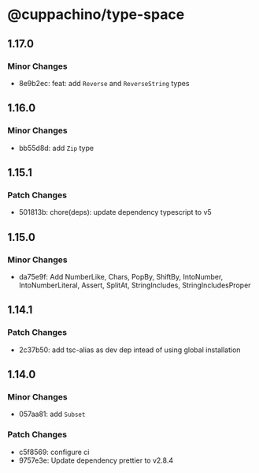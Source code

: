 # @cuppachino/type-space

## 1.17.0

### Minor Changes

- 8e9b2ec: feat: add `Reverse` and `ReverseString` types

## 1.16.0

### Minor Changes

- bb55d8d: add `Zip` type

## 1.15.1

### Patch Changes

- 501813b: chore(deps): update dependency typescript to v5

## 1.15.0

### Minor Changes

- da75e9f: Add NumberLike, Chars, PopBy, ShiftBy, IntoNumber, IntoNumberLiteral, Assert, SplitAt, StringIncludes, StringIncludesProper

## 1.14.1

### Patch Changes

- 2c37b50: add tsc-alias as dev dep intead of using global installation

## 1.14.0

### Minor Changes

- 057aa81: add `Subset`

### Patch Changes

- c5f8569: configure ci
- 9757e3e: Update dependency prettier to v2.8.4
